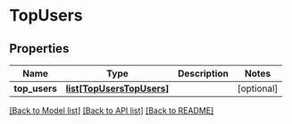 # TopUsers

## Properties
Name | Type | Description | Notes
------------ | ------------- | ------------- | -------------
**top_users** | [**list[TopUsersTopUsers]**](TopUsersTopUsers.md) |  | [optional] 

[[Back to Model list]](../README.md#documentation-for-models) [[Back to API list]](../README.md#documentation-for-api-endpoints) [[Back to README]](../README.md)


